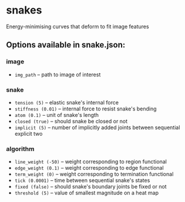 snakes
======

Energy-minimising curves that deform to fit image features

## Options available in snake.json:

### image
- `img_path` – path to image of interest

### snake
- `tension (5)` – elastic snake's internal force
- `stiffness (0.01)` – internal force to resist snake's bending
- `atom (0.1)` – unit of snake's length
- `closed (true)` – should snake be closed or not  
- `implicit (5)` – number of implicitly added joints between sequential explicit two

### algorithm
- `line_weight (-50)` – weight corresponding to region functional
- `edge_weight (0.1)` – weight corresponding to edge functional
- `term_weight (0)` – weight corresponding to termination functional
- `tick (0.0001)` – time between sequential snake's states
- `fixed (false)` – should snake's boundary joints be fixed or not
- `threshold (5)` – value of smallest magnitude on a heat map
